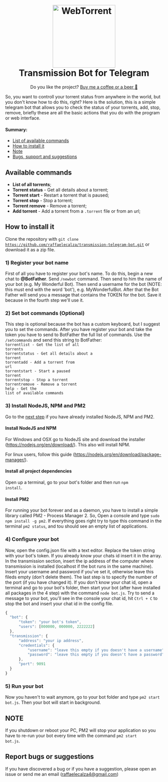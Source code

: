 <h1 align="center">
  <br>
  <img src="https://github.com/raffaelecalza/transmission-telegram-bot/blob/master/logo/transmission-bot.png?raw=true" alt="WebTorrent" width="200">
  <br>
  Transmission Bot for Telegram
  <br>
</h1>
<p align="center">Do you like the project? <a href="http://bit.ly/transmission-bot">Buy me a coffee or a beer 🍻</a></p>
So, you want to controll your torrent status from anywhere in the world, but you don't know how to do this, right? Here is the solution, this is a simple telegram bot that allows you to check the status of your torrents, add, stop, remove, briefly these are all the basic actions that you do with the program or web interface.

#### Summary:
* [List of available commands](#available-commands)
* [How to install it](#how-to-install-it)
* [Note](#note)
* [Bugs, support and suggestions](#report-bugs-or-suggestions)

## Available commands
* <b>List of all torrents</b>;
* <b>Torrent status</b> - Get all details about a torrent;
* <b>Torrent start</b> - Restart a torrent that is paused;
* <b>Torrent stop</b> - Stop a torrent;
* <b>Torrent remove</b> - Remove a torrent;
* <b>Add torrent</b> - Add a torrent from a <code>.torrent</code> file or from an url;

## How to install it
Clone the repository with <code>git clone https://github.com/raffaelecalza/transmission-telegram-bot.git</code> or download it as a zip file.
### 1) Register your bot name
First of all you have to register your bot's name. To do this, begin a new chat to <b>@BotFather</b>. Send <code>/newbot</code> command. Then send  to him the name of your bot (e.g. My Wonderful Bot). Then send a username for the bot (NOTE: this must end with the word 'bot'), e.g. MyWonderfulBot. After that the Bot Father will send you a message that contains the TOKEN for the bot. Save it because in the fourth step we'll use it.

### 2) Set bot commands (Optional)
This step is optional because the bot has a custom keyboard, but I suggest you to set the commands.
After you have register your bot and take the token you have to send to BotFather the full list of commands. Use the <code>/setcommands</code> and send this string to BotFather:<br />
<code>torrentlist - Get the list of all torrents</code><br />
<code>torrentstatus - Get all details about a torrent</code><br />
<code>torrentadd - Add a torrent from url</code><br />
<code>torrentstart - Start a paused torrent</code><br />
<code>torrentstop - Stop a torrent</code><br />
<code>torrentremove - Remove a torrent</code><br />
<code>help - Get the list of available commands</code><br />
### 3) Install NodeJS, NPM and PM2
Go to the [next step](#4-configure-your-bot) if you have already installed NodeJS, NPM and PM2.
#### Install NodeJS and NPM
For Windows and OSX go to NodeJS site and download the installer (https://nodejs.org/en/download/). This also will install NPM.

For linux users, follow this guide (https://nodejs.org/en/download/package-manager/).
#### Install all project dependencies
Open up a terminal, go to your bot's folder and then run <code>npm install</code>.
#### Install PM2
For running your bot forever and as a daemon, you have to install a simple library called PM2 - Process Manager 2. So, Open a console and type <code>sudo npm install -g pm2</code>. If everything goes right try to type this command in the terminal <code>pm2 status</code>, and tou should see an empty list of applications.
### 4) Configure your bot
Now, open the config.json file with a text editor. Replace the token string with your bot's token. If you already know your chats id insert it in the array.
In the transmission section, insert the ip address of the computer where transmission is installed (localhost if the bot runs in the same machine). Insert your username and password if you've set it, otherwise leave this fileds empty (don't delete them). The last step is to specify the number of the port (if you have changed it).
If you don't know your chat id, open a terminal and go to your bot's folder, then start your bot (after have installed all packages in the 4 step) with the command <code>node bot.js</code>. Try to send a message to your bot, you'll see in the console your chat id, hit <code>Ctrl + C</code> to stop the bot and insert your chat id in the config file.
```javascript
{
  "bot": {
      "token": "your bot's token",
      "users": [000000, 000000, 2222222]
  },
  "transmission": {
      "address": "your ip address",
      "credentials": {
          "username": "leave this empty if you doesn't have a username",
          "password": "leave this empty if you doesn't have a password"
      },
      "port": 9091
  }
}
```
### 5) Run your bot
Now you haven't to wait anymore, go to your bot folder and type <code>pm2 start bot.js</code>. Then your bot will start in background.
## NOTE
If you shutdown or reboot your PC, PM2 will stop your application so you have to re-run your bot every time with the command <code>pm2 start bot.js</code>.
## Report bugs or suggestions
If you have discovered a bug or if you have a suggestion, please open an issue or send me an email (raffaelecalza4@gmail.com)
